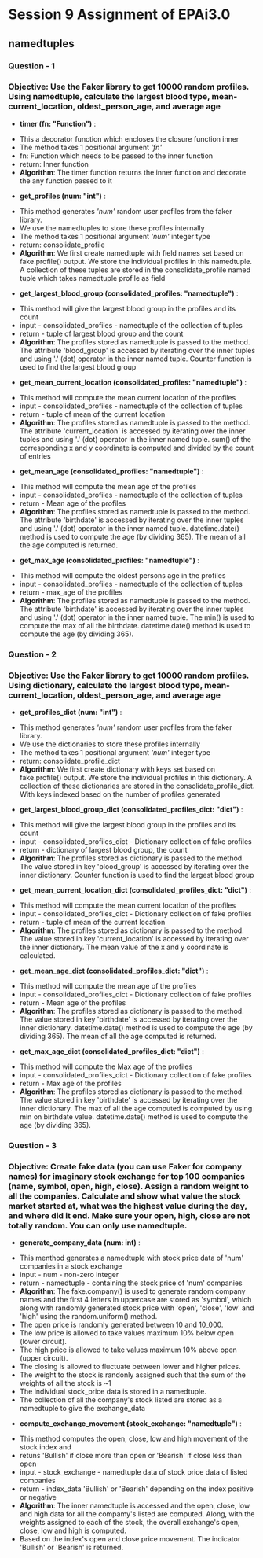 # Session 9 Assignment of EPAi3.0

## namedtuples

### Question - 1

### Objective: Use the Faker library to get 10000 random profiles. Using namedtuple, calculate the largest blood type, mean-current_location, oldest_person_age, and average age

* __timer (fn: "Function")__ :
+ This a decorator function which encloses the closure function inner
+ The method takes 1 positional argument _'fn'_
+ fn: Function which needs to be passed to the inner function
+ return: Inner function
+ __Algorithm__: The timer function returns the inner function and decorate the any function passed to it

* __get_profiles (num: "int")__ :
+ This method generates *'num'* random user profiles from the faker library.
+ We use the namedtuples to store these profiles internally 
+ The method takes 1 positional argument _'num'_ integer type
+ return: consolidate_profile
+ __Algorithm__: We first create namedtuple with field names set based on fake.profile() output. We store the individual profiles in this namedtuple. A collection of these tuples are stored in the consolidate_profile named tuple which takes namedtuple profile as field

* __get_largest_blood_group (consolidated_profiles: "namedtuple")__ :
+ This method will give the largest blood group in the profiles and its count
+ input - consolidated_profiles - namedtuple of the collection of tuples
+ return - tuple of largest blood group and the count
+ __Algorithm__: The profiles stored as namedtuple is passed to the method. The attribute 'blood_group' is accessed by iterating over the inner tuples and using '.' (dot) operator in the inner named tuple. Counter function is used to find the largest blood group

* __get_mean_current_location (consolidated_profiles: "namedtuple")__ :
+ This method will compute the mean current location of the profiles
+ input - consolidated_profiles - namedtuple of the collection of tuples
+ return - tuple of mean of the current location
+ __Algorithm__: The profiles stored as namedtuple is passed to the method. The attribute 'current_location' is accessed by iterating over the inner tuples and using '.' (dot) operator in the inner named tuple. sum() of the corresponding x and y coordinate is computed and divided by the count of entries 

* __get_mean_age (consolidated_profiles: "namedtuple")__ :
+ This method will compute the mean age of the profiles
+ input - consolidated_profiles - namedtuple of the collection of tuples
+ return - Mean age of the profiles
+ __Algorithm__: The profiles stored as namedtuple is passed to the method. The attribute 'birthdate' is accessed by iterating over the inner tuples and using '.' (dot) operator in the inner named tuple. datetime.date() method is used to compute the age (by dividing 365). The mean of all the age computed is returned.

* __get_max_age (consolidated_profiles: "namedtuple")__ :
+ This method will compute the oldest persons age in the profiles
+ input - consolidated_profiles - namedtuple of the collection of tuples
+ return - max_age of the profiles
+ __Algorithm__: The profiles stored as namedtuple is passed to the method. The attribute 'birthdate' is accessed by iterating over the inner tuples and using '.' (dot) operator in the inner named tuple. The min() is used to compute the max of all the birthdate. datetime.date() method is used to compute the age (by dividing 365). 

### Question - 2

### Objective: Use the Faker library to get 10000 random profiles. Using dictionary, calculate the largest blood type, mean-current_location, oldest_person_age, and average age

* __get_profiles_dict (num: "int")__ :
+ This method generates *'num'* random user profiles from the faker library.
+ We use the dictionaries to store these profiles internally 
+ The method takes 1 positional argument _'num'_ integer type
+ return: consolidate_profile_dict
+ __Algorithm__: We first create dictionary with keys set based on fake.profile() output. We store the individual profiles in this dictionary. A collection of these dictionaries are stored in the consolidate_profile_dict. With keys indexed based on the number of profiles generated

* __get_largest_blood_group_dict (consolidated_profiles_dict: "dict")__ :
+ This method will give the largest blood group in the profiles and its count
+ input - consolidated_profiles_dict - Dictionary collection of fake profiles
+ return - dictionary of largest blood group, the count
+ __Algorithm__: The profiles stored as dictionary is passed to the method. The value stored in key 'blood_group' is accessed by iterating over the inner dictionary. Counter function is used to find the largest blood group

* __get_mean_current_location_dict (consolidated_profiles_dict: "dict")__ :
+ This method will compute the mean current location of the profiles
+ input - consolidated_profiles_dict - Dictionary collection of fake profiles
+ return - tuple of mean of the current location
+ __Algorithm__: The profiles stored as dictionary is passed to the method. The value stored in key 'current_location' is accessed by iterating over the inner dictionary. The mean value of the x and y coordinate is calculated.

* __get_mean_age_dict (consolidated_profiles_dict: "dict")__ :
+ This method will compute the mean age of the profiles
+ input - consolidated_profiles_dict - Dictionary collection of fake profiles
+ return - Mean age of the profiles
+ __Algorithm__: The profiles stored as dictionary is passed to the method. The value stored in key 'birthdate' is accessed by iterating over the inner dictionary. datetime.date() method is used to compute the age (by dividing 365). The mean of all the age computed is returned.

* __get_max_age_dict (consolidated_profiles_dict: "dict")__ :
+ This method will compute the Max age of the profiles
+ input - consolidated_profiles_dict - Dictionary collection of fake profiles
+ return - Max age of the profiles
+ __Algorithm__: The profiles stored as dictionary is passed to the method. The value stored in key 'birthdate' is accessed by iterating over the inner dictionary. The max of all the age computed is computed by using min on birthdate value.  datetime.date() method is used to compute the age (by dividing 365).

### Question - 3

### Objective: Create fake data (you can use Faker for company names) for imaginary stock exchange for top 100 companies (name, symbol, open, high, close). Assign a random weight to all the companies. Calculate and show what value the stock market started at, what was the highest value during the day, and where did it end. Make sure your open, high, close are not totally random. You can only use namedtuple.

* __generate_company_data (num: int)__ :
+ This menthod generates a namedtuple with stock price data of 'num' companies in a stock exchange
+ input - num - non-zero integer
+ return - namedtuple - containing the stock price of 'num' companies
+ __Algorithm__: The fake.company() is used to generate random company names and the first 4 letters in uppercase are stored as 'symbol', which along with randomly generated stock price with 'open', 'close', 'low' and 'high' using the random.uniform() method.
+ The open price is randomly generated between 10 and 10_000.
+ The low price is allowed to take values maximum 10% below open (lower circuit).
+ The high price is allowed to take values maximum 10% above open (upper circuit).
+ The closing is allowed to fluctuate between lower and higher prices.
+ The weight to the stock is randonly assigned such that the sum of the weights of all the stock is ~1
+ The individual stock_price data is stored in a namedtuple.
+ The collection of all the company's stock listed are stored as a namedtuple to give the exchange_data

* __compute_exchange_movement (stock_exchange: "namedtuple")__ :
+ This method computes the open, close, low and high movement of the stock index and
+ retuns 'Bullish' if close more than open or 'Bearish' if close less than open
+ input - stock_exchange - namedtuple data of stock price data of listed companies
+ return - index_data 'Bullish' or 'Bearish' depending on the index positive or negative
+ __Algorithm__: The inner namedtuple is accessed and the open, close, low and high data for all the compamy's listed are computed. Along, with the weights assigned to each of the stock, the overall exchange's open, close, low and high is computed.
+ Based on the index's open and close price movement. The indicator 'Bullish' or 'Bearish' is returned.